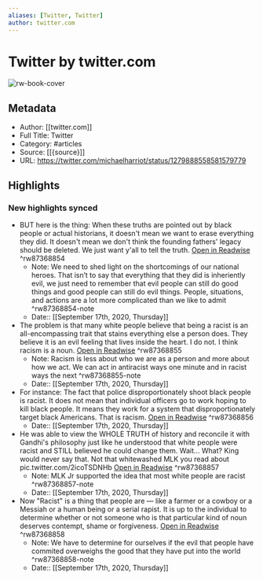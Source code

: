 ```yaml
---
aliases: [Twitter, Twitter]
author: twitter.com
---
```

# Twitter by twitter.com

![rw-book-cover](https://readwise-assets.s3.amazonaws.com/static/images/article4.6bc1851654a0.png)

## Metadata
- Author: [[twitter.com]]
- Full Title: Twitter
- Category: #articles
- Source: [[{source}]]
- URL: https://twitter.com/michaelharriot/status/1279888558581579779

## Highlights
### New highlights synced
- BUT here is the thing: When these truths are pointed out by black people or actual historians, it doesn't mean we want to erase everything they did. It doesn't mean we don't think the founding fathers' legacy should be deleted. We just want y'all to tell the truth. [Open in Readwise](https://readwise.io/open/87368854) ^rw87368854
    - Note: We need to shed light on the shortcomings of our national heroes. That isn’t to say that everything that they did is inheriently evil, we just need to remember that evil people can still do good things and good people can still do evil things. People, situations, and actions are a lot more complicated than we like to admit ^rw87368854-note
    - Date:: [[September 17th, 2020, Thursday]]
- The problem is that many white people believe that being a racist is an all-encompassing trait that stains everything else a person does. They believe it is an evil feeling that lives inside the heart. I do not. I think racism is a noun. [Open in Readwise](https://readwise.io/open/87368855) ^rw87368855
    - Note: Racism is less about who we are as a person and more about how we act. We can act in antiracist ways one minute and in racist ways the next ^rw87368855-note
    - Date:: [[September 17th, 2020, Thursday]]
- For instance: The fact that police disproportionately shoot black people is racist. It does not mean that individual officers go to work hoping to kill black people. It means they work for a system that disproportionately target black Americans. That is racism. [Open in Readwise](https://readwise.io/open/87368856) ^rw87368856
    - Date:: [[September 17th, 2020, Thursday]]
- He was able to view the WHOLE TRUTH of history and reconcile it with Gandhi's philosophy just like he understood that white people were racist and STILL believed he could change them. Wait... What? King would never say that. Not that whitewashed MLK you read about pic.twitter.com/2icoTSDNHb [Open in Readwise](https://readwise.io/open/87368857) ^rw87368857
    - Note: MLK Jr supported the idea that most white people are racist ^rw87368857-note
    - Date:: [[September 17th, 2020, Thursday]]
- Now "Racist" is a thing that people are — like a farmer or a cowboy or a Messiah or a human being or a serial rapist. It is up to the individual to determine whether or not someone who is that particular kind of noun deserves contempt, shame or forgiveness. [Open in Readwise](https://readwise.io/open/87368858) ^rw87368858
    - Note: We have to determine for ourselves if the evil that people have commited overweighs the good that they have put into the world ^rw87368858-note
    - Date:: [[September 17th, 2020, Thursday]]
